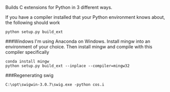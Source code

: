 Builds C extensions for Python in 3 different ways.

If you have a compiler installed that your Python environment knows about, the following should work
```
python setup.py build_ext
```

###Windows
I'm using Anaconda on Windows. Install mingw into an environment of your choice.
Then install mingw and compile with this compiler specifically
```
conda install mingw
python setup.py build_ext --inplace --compiler=mingw32
```


###Regenerating swig
```
C:\opt\swigwin-3.0.7\swig.exe -python cos.i
```
